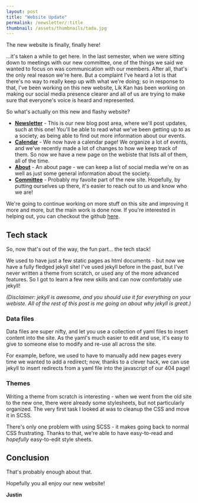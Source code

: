 ```yaml
---
layout: post
title: "Website Update"
permalink: /newsletter/:title
thumbnail: /assets/thumbnails/tada.jpg
---
```


The new website is finally, finally here!

...it's taken a while to get here. In the last semester, when we were sitting
down to meetings with our new committee, one of the things we said we wanted
to focus on was communication with our members. After all, that's the only
real reason we're here. But a complaint I've heard a lot is that there's no
way to really keep up with what we're doing; so in response to that, I've
been working on this new website, Lik Kan has been working on making our
social media presence clearer and all of us are trying to make sure that
everyone's voice is heard and represented.

So what's actually on this new and flashy website?

- **[Newsletter](/newsletter)** - This is our new blog
  post area, where we'll post updates, such at this one! You'll be able to
  read what we've been getting up to as a society, as being able to find out
  more information about our events.
- **[Calendar](/calendar)** - We now have a calendar page!
  We organize a lot of events, and we've recently made a lot of changes to
  how we keep track of them. So now we have a new page on the webiste that
  lists all of them, all of the time.
- **[About](/about)** - An about page - we can keep a list
  of social media we're on as well as just some general information about
  the society.
- **[Committee](/committee)** - Probably my favoite part
  of the new site. Hopefully, by putting ourselves up there, it's easier to
  reach out to us and know who we are!

We're going to continue working on more stuff on this site and improving it
more and more, but the main work is done now. If you're interested in helping
out, you can checkout the github [here](https://github.com/CSSUoB/cssuob.github.io/).

## Tech stack

So, now that's out of the way, the fun part... the tech stack!

We used to have just a few static pages as html documents - but now we have a
fully fledged jekyll site! I've used jekyll before in the past, but I've
never written a theme from scratch, or used any of the more advanced
features. So I got to learn a few new skills and can now comfortably use
jekyll!

*(Disclaimer: jekyll is awesome, and you should use it for everything on your
webiste. All of the rest of this post is me going on about why jekyll is
great.)*

### Data files

Data files are super nifty, and let you use a collection of yaml files to
insert content into the site. As the yaml's much easier to edit and use, it's
easy to give to someone else to modify and re-use all across the site.

For example, before, we used to have to manually add new pages every time we
wanted to add a redirect; now, thanks to a clever hack, we can use jekyll to
insert redirects from a yaml file into the javascript of our 404 page!

### Themes

Writing a theme from scratch is interesting - when we went from the old site
to the new one, there were already some stylesheets, but not particularly
organized. The very first task I looked at was to cleanup the CSS and move it
in SCSS.

There's only one problem with using SCSS - it makes going back to normal CSS
frustrating. Thanks to that, we're able to have easy-to-read and *hopefully*
easy-to-edit style sheets.

## Conclusion

That's probably enough about that.

Hopefully you all enjoy our new website!

**Justin**